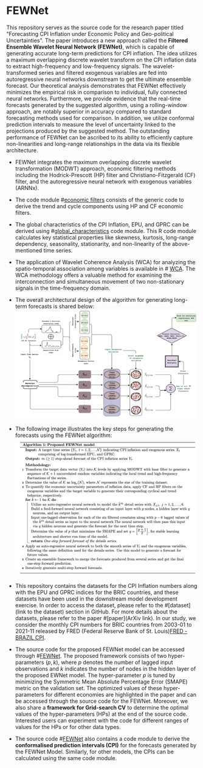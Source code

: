 # FEWNet
This repository serves as the source code for the research paper titled "Forecasting CPI Inflation under Economic Policy and Geo-political Uncertainties". The paper introduces a new approach called the **Filtered Ensemble Wavelet Neural Network (FEWNet)**, which is capable of generating accurate long-term predictions for CPI inflation. The idea utilizes a maximum overlapping discrete wavelet transform on the CPI inflation data to extract high-frequency and low-frequency signals. The wavelet-transformed series and filtered exogenous variables are fed into autoregressive neural networks downstream to get the ultimate ensemble forecast. Our theoretical analysis demonstrates that FEWNet effectively minimizes the empirical risk in comparison to individual, fully connected neural networks. Furthermore, we provide evidence that the real-time forecasts generated by the suggested algorithm, using a rolling-window approach, are notably superior in accuracy compared to standard forecasting methods used for comparison. In addition, we utilize conformal prediction intervals to measure the level of uncertainty linked to the projections produced by the suggested method. The outstanding performance of FEWNet can be ascribed to its ability to efficiently capture non-linearities and long-range relationships in the data via its flexible architecture.

* FEWNet integrates the maximum overlapping discrete wavelet transformation (MODWT) approach, economic filtering methods including the Hodrick-Prescott (HP) filter and Christiano-Fitzgerald (CF) filter, and the autoregressive neural network with exogenous variables (ARNNx).

* The code module #[economic filters](/code/data_analysis/economic_filters.py) consists of the generic code to derive the trend and cycle components using HP and CF economic filters.

* The global characteristics of the CPI Inflation, EPU, and GPRC can be derived using #[global_characteristics](/code/data_analysis/Global_characteristics.R) code module. This R code module calculates key statistical properties like skewness, kurtosis, long-range dependency, seasonality, stationarity, and non-linearity of the above-mentioned time series.

* The application of Wavelet Coherence Analysis (WCA) for analyzing the spatio-temporal association among variables is available in # [WCA](/code/Wavelet_Coherence_Analysis/WCA_BRIC.R). The WCA methodology offers a valuable method for examining the interconnection and simultaneous movement of two non-stationary signals in the time-frequency domain.
  
* The overall architectural design of the algorithm for generating long-term forecasts is shared below:
![architecture_FEWNet](https://github.com/shovon-Machine-Learning-DL-AI/FEWNet/blob/main/architecture_FEWNet.jpg)

* The following image illustrates the key steps for generating the forecasts using the FEWNet algorithm:
![Pseudo_Code_FEWNet](https://github.com/shovon-Machine-Learning-DL-AI/FEWNet/blob/main/PseudoCode_FEWNet.jpg)

* This repository contains the datasets for the CPI Inflation numbers along with the EPU and GPRC indices for the BRIC countries, and these datasets have been used in the downstream model development exercise. In order to access the dataset, please refer to the #[dataset](link to the dataset) section in GitHub. For more details about the datasets, please refer to the paper #[paper](ArXiv link). In our study, we consider the monthly CPI numbers for BRIC countries from 2003-01 to 2021-11 released by FRED (Federal Reserve Bank of St. Louis)[FRED - BRAZIL CPI](https://fred.stlouisfed.org/series/BRACPIALLMINMEI). 

* The source code for the proposed FEWNet model can be accessed through #[FEWNet](/code/FEWNet/FEWNet_BRIC_12M_24M_with_ConformalPI_calc_V2.R). The proposed framework consists of two hyper-parameters $(p,k)$, where $p$ denotes the number of lagged input observations and $k$ indicates the number of nodes in the hidden layer of the proposed EWNet model. The hyper-parameter $p$ is tuned by minimizing the Symmetric Mean Absolute Percentage Error (SMAPE) metric on the validation set. The optimized values of these hyper-parameters for different economies are highlighted in the paper and can be accessed through the source code for the FEWNet. Moreover, we also share a **framework for Grid-search CV** to determine the optimal values of the hyper-parameters (HPs) at the end of the source code. Interested users can experiment with the code for different ranges of values for the HPs or for other data types.

* The source code #[FEWNet](/FEWNet/FEWNet_BRIC_12M_24M_with_ConformalPI_calc_V2.R) also contains a code module to derive the **conformalised prediction intervals (CPI)** for the forecasts generated by the FEWNet Model. Similarly, for other models, the CPIs can be calculated using the same code module.
  

